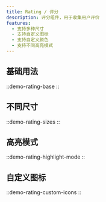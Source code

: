 ```yaml
---
title: Rating / 评分
description: 评分组件，用于收集用户评价
features:
  - 支持多种尺寸
  - 支持自定义图标
  - 支持自定义颜色
  - 支持不同高亮模式
---
```


## 基础用法

::demo-rating-base
::

## 不同尺寸

::demo-rating-sizes
::

## 高亮模式

::demo-rating-highlight-mode
::

## 自定义图标

::demo-rating-custom-icons
::
